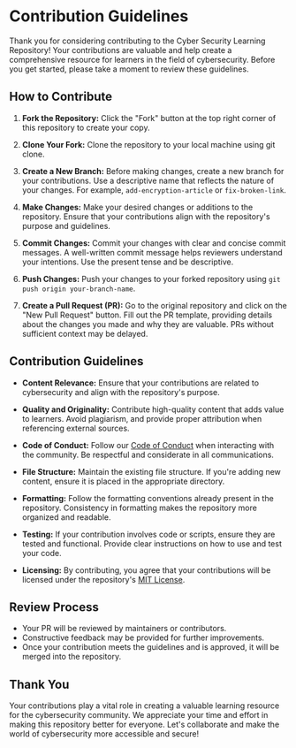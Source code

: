 
# Contribution Guidelines

Thank you for considering contributing to the Cyber Security Learning Repository! Your contributions are valuable and help create a comprehensive resource for learners in the field of cybersecurity. Before you get started, please take a moment to review these guidelines.

## How to Contribute

1. **Fork the Repository:** Click the "Fork" button at the top right corner of this repository to create your copy.

2. **Clone Your Fork:** Clone the repository to your local machine using git clone. 

3. **Create a New Branch:** Before making changes, create a new branch for your contributions. Use a descriptive name that reflects the nature of your changes. For example, `add-encryption-article` or `fix-broken-link`.

4. **Make Changes:** Make your desired changes or additions to the repository. Ensure that your contributions align with the repository's purpose and guidelines.

5. **Commit Changes:** Commit your changes with clear and concise commit messages. A well-written commit message helps reviewers understand your intentions. Use the present tense and be descriptive.

6. **Push Changes:** Push your changes to your forked repository using `git push origin your-branch-name`.

7. **Create a Pull Request (PR):** Go to the original repository and click on the "New Pull Request" button. Fill out the PR template, providing details about the changes you made and why they are valuable. PRs without sufficient context may be delayed.

## Contribution Guidelines

- **Content Relevance:** Ensure that your contributions are related to cybersecurity and align with the repository's purpose.

- **Quality and Originality:** Contribute high-quality content that adds value to learners. Avoid plagiarism, and provide proper attribution when referencing external sources.

- **Code of Conduct:** Follow our [Code of Conduct](CODE_OF_CONDUCT.md) when interacting with the community. Be respectful and considerate in all communications.

- **File Structure:** Maintain the existing file structure. If you're adding new content, ensure it is placed in the appropriate directory.

- **Formatting:** Follow the formatting conventions already present in the repository. Consistency in formatting makes the repository more organized and readable.

- **Testing:** If your contribution involves code or scripts, ensure they are tested and functional. Provide clear instructions on how to use and test your code.

- **Licensing:** By contributing, you agree that your contributions will be licensed under the repository's [MIT License](LICENSE).

## Review Process

- Your PR will be reviewed by maintainers or contributors.
- Constructive feedback may be provided for further improvements.
- Once your contribution meets the guidelines and is approved, it will be merged into the repository.

## Thank You

Your contributions play a vital role in creating a valuable learning resource for the cybersecurity community. We appreciate your time and effort in making this repository better for everyone. Let's collaborate and make the world of cybersecurity more accessible and secure!
